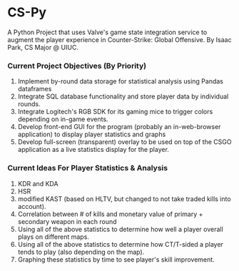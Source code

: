 # CS-Py
A Python Project that uses Valve's game state integration service to augment the player experience in Counter-Strike: Global Offensive. By Isaac Park, CS Major @ UIUC.

### Current Project Objectives (By Priority)
1. Implement by-round data storage for statistical analysis using Pandas dataframes
2. Integrate SQL database functionality and store player data by individual rounds.
3. Integrate Logitech's RGB SDK for its gaming mice to trigger colors depending on in-game events.
4. Develop front-end GUI for the program (probably an in-web-browser application) to display player statistics and graphs
5. Develop full-screen (transparent) overlay to be used on top of the CSGO application as a live statistics display for the player.

### Current Ideas For Player Statistics & Analysis
1. KDR and KDA
2. HSR
3. modified KAST (based on HLTV, but changed to not take traded kills into account).
4. Correlation between # of kills and monetary value of primary + secondary weapon in each round
5. Using all of the above statistics to determine how well a player overall plays on different maps.
6. Using all of the above statistics to determine how CT/T-sided a player tends to play (also depending on the map).
7. Graphing these statistics by time to see player's skill improvement. 

